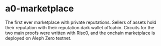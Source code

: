 # a0-marketplace

The first ever marketplace with private reputations. Sellers of assets hold their reputation with their reputation dark wallet offcahin.
Circuits for the two main proofs were written with Risc0, and the onchain marketplace is deployed on Aleph Zero testnet.
